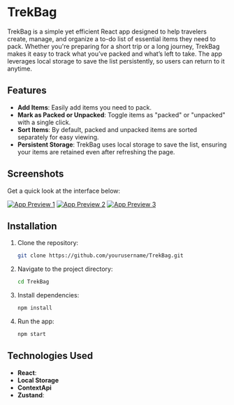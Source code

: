 

# TrekBag

TrekBag is a simple yet efficient React app designed to help travelers create, manage, and organize a to-do list of essential items they need to pack. Whether you're preparing for a short trip or a long journey, TrekBag makes it easy to track what you’ve packed and what’s left to take. The app leverages local storage to save the list persistently, so users can return to it anytime.

## Features

- **Add Items**: Easily add items you need to pack.
- **Mark as Packed or Unpacked**: Toggle items as "packed" or "unpacked" with a single click.
- **Sort Items**: By default, packed and unpacked items are sorted separately for easy viewing.
- **Persistent Storage**: TrekBag uses local storage to save the list, ensuring your items are retained even after refreshing the page.

## Screenshots

Get a quick look at the interface below:

<a href="https://ibb.co.com/dg7Mn2z"><img src="https://i.ibb.co.com/hfC9pWt/Screenshot-from-2024-11-06-19-20-00.png" alt="App Preview 1" border="0"></a>
<a href="https://ibb.co.com/9qJtFph"><img src="https://i.ibb.co.com/Yt6ZzNX/Screenshot-from-2024-11-06-19-20-26.png" alt="App Preview 2" border="0"></a>
<a href="https://ibb.co.com/0Kcm7cc"><img src="https://i.ibb.co.com/gd3m233/Screenshot-from-2024-11-06-19-21-27.png" alt="App Preview 3" border="0"></a>

## Installation

1. Clone the repository:
   ```bash
   git clone https://github.com/yourusername/TrekBag.git
   ```
2. Navigate to the project directory:
   ```bash
   cd TrekBag
   ```
3. Install dependencies:
   ```bash
   npm install
   ```
4. Run the app:
   ```bash
   npm start
   ```

## Technologies Used

- **React**: 
- **Local Storage**
- **ContextApi**
- **Zustand**: 